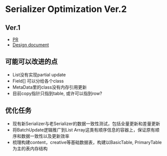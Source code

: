 # Serializer Optimization Ver.2

## Ver.1
- [PR](https://github.com/spotfront/hydra/pull/1746)
- [Design document](https://spotfront.atlassian.net/wiki/spaces/EN/pages/3310256618/Design+Doc+For+AdServer+Reload+Serializer+File+Optimization)

## 可能可以改进的点
- List没有实现partial update
- Field[] 可以分给各个class
- MetaData里的class没有内存引用更新
- 目前copy指针只指到table, 或许可以指到row?

## 优化任务
- 现有新Serializer与老Serializer的数据一致性测试，包括全量更新和差量更新
- 将BatchUpdate逻辑推广到List Array这类有顺序信息的容器上，保证原有顺序和数据一致性以及更新效率
- 梳理构建content，creative等基础数据表，构建以BasicTable, PrimaryTable为主的表内存结构
